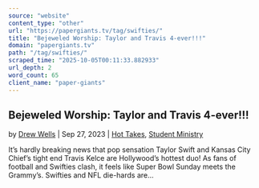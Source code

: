 ```yaml
---
source: "website"
content_type: "other"
url: "https://papergiants.tv/tag/swifties/"
title: "Bejeweled Worship: Taylor and Travis 4-ever!!!"
domain: "papergiants.tv"
path: "/tag/swifties/"
scraped_time: "2025-10-05T00:11:33.882933"
url_depth: 2
word_count: 65
client_name: "paper-giants"
---
```


## Bejeweled Worship: Taylor and Travis 4-ever!!!

by [Drew Wells](https://papergiants.tv/author/drew/ "Posts by Drew Wells") | Sep 27, 2023 | [Hot Takes](https://papergiants.tv/category/studentresources/hot-takes/), [Student Ministry](https://papergiants.tv/category/studentresources/)

It’s hardly breaking news that pop sensation Taylor Swift and Kansas City Chief’s tight end Travis Kelce are Hollywood’s hottest duo! As fans of football and Swifties clash, it feels like Super Bowl Sunday meets the Grammy’s. Swifties and NFL die-hards are...